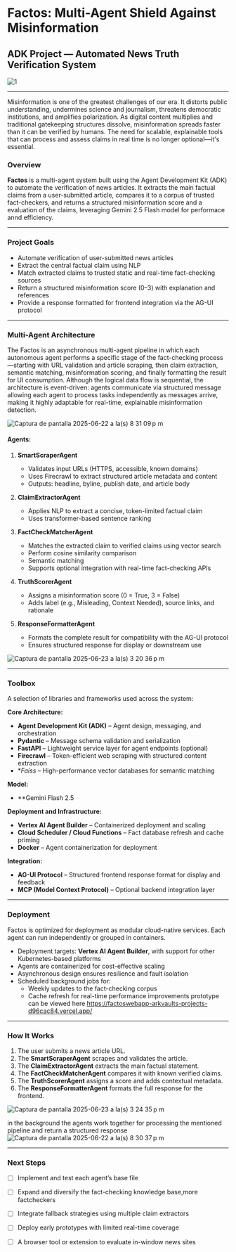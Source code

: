 # Factos: Multi-Agent Shield Against Misinformation  
## ADK Project — Automated News Truth Verification System

![1](https://github.com/user-attachments/assets/95699079-9eba-4004-837b-91794ec310ad)

---
Misinformation is one of the greatest challenges of our era. It distorts public understanding, undermines science and journalism, threatens democratic institutions, and amplifies polarization. As digital content multiplies and traditional gatekeeping structures dissolve, misinformation spreads faster than it can be verified by humans. The need for scalable, explainable tools that can process and assess claims in real time is no longer optional—it's essential.

### Overview

**Factos** is a  multi-agent system built using the Agent Development Kit (ADK) to automate the verification of news articles. It extracts the main factual claims from a user-submitted article, compares it to a corpus of trusted fact-checkers, and returns a structured misinformation score and a evaluation of the claims, leveraging Gemini 2.5 Flash model for performace annd efficiency.

---

### Project Goals

- Automate verification of user-submitted news articles
- Extract the central factual claim using NLP
- Match extracted claims to trusted static and real-time fact-checking sources
- Return a structured misinformation score (0–3) with explanation and references
- Provide a response formatted for frontend integration via the AG-UI protocol

---

### Multi-Agent Architecture

The Factos is an asynchronous multi-agent pipeline in which each autonomous agent performs a specific stage of the fact-checking process—starting with URL validation and article scraping, then claim extraction, semantic matching, misinformation scoring, and finally formatting the result for UI consumption. Although the logical data flow is sequential, the architecture is event-driven: agents communicate via structured message allowing each agent to process tasks independently as messages arrive, making it highly adaptable for real-time, explainable misinformation detection.

![Captura de pantalla 2025-06-22 a la(s) 8 31 09 p m](https://github.com/user-attachments/assets/6f8a4181-d757-42bf-924f-bb06935f4276)


#### Agents:

1. **SmartScraperAgent**  
   - Validates input URLs (HTTPS, accessible, known domains)  
   - Uses Firecrawl to extract structured article metadata and content  
   - Outputs: headline, byline, publish date, and article body  

2. **ClaimExtractorAgent**  
   - Applies NLP to extract a concise, token-limited factual claim  
   - Uses transformer-based sentence ranking  

3. **FactCheckMatcherAgent**  
   - Matches the extracted claim to verified claims using vector search  
   - Perform cosine similarity comparison  
   - Semantic matching
   - Supports optional integration with real-time fact-checking APIs  

4. **TruthScorerAgent**  
   - Assigns a misinformation score (0 = True, 3 = False)  
   - Adds label (e.g., Misleading, Context Needed), source links, and rationale  

5. **ResponseFormatterAgent**  
   - Formats the complete result for compatibility with the AG-UI protocol  
   - Ensures structured response for display or downstream use

![Captura de pantalla 2025-06-23 a la(s) 3 20 36 p m](https://github.com/user-attachments/assets/848df321-ce6e-492e-9a9d-e0c117569a9f)

---

### Toolbox

A selection of libraries and frameworks used across the system:

**Core Architecture:**
- **Agent Development Kit (ADK)** – Agent design, messaging, and orchestration
- **Pydantic** – Message schema validation and serialization
- **FastAPI** – Lightweight service layer for agent endpoints (optional)
- **Firecrawl** – Token-efficient web scraping with structured content extraction
- **Faiss* – High-performance vector databases for semantic matching

**Model:**
- **Gemini Flash 2.5

**Deployment and Infrastructure:**
- **Vertex AI Agent Builder** – Containerized deployment and scaling
- **Cloud Scheduler / Cloud Functions** – Fact database refresh and cache priming
- **Docker** – Agent containerization for deployment

**Integration:**
- **AG-UI Protocol** – Structured frontend response format for display and feedback
- **MCP (Model Context Protocol)** – Optional backend integration layer

---

### Deployment

Factos is optimized for deployment as modular cloud-native services. Each agent can run independently or grouped in containers.

- Deployment targets: **Vertex AI Agent Builder**, with support for other Kubernetes-based platforms
- Agents are containerized for cost-effective scaling
- Asynchronous design ensures resilience and fault isolation
- Scheduled background jobs for:
  - Weekly updates to the fact-checking corpus
  - Cache refresh for real-time performance improvements
prototype can be viewed here https://factoswebapp-arkvaults-projects-d96cac84.vercel.app/

---

### How It Works

1. The user submits a news article URL.
2. The **SmartScraperAgent** scrapes and validates the article.
3. The **ClaimExtractorAgent** extracts the main factual statement.
4. The **FactCheckMatcherAgent** compares it with known verified claims.
5. The **TruthScorerAgent** assigns a score and adds contextual metadata.
6. The **ResponseFormatterAgent** formats the full response for the frontend.

![Captura de pantalla 2025-06-23 a la(s) 3 24 35 p m](https://github.com/user-attachments/assets/1787c26b-ebb7-44fb-93dd-c3649684cea5)


in the background the agents work together for processing the mentioned pipeline and return a structured response
![Captura de pantalla 2025-06-22 a la(s) 8 30 37 p m](https://github.com/user-attachments/assets/3595cccc-896c-4344-a51d-8408a7443fd2)

---

### Next Steps

- [ ] Implement and test each agent’s base file
- [ ] Expand and diversify the fact-checking knowledge base,more factcheckers
- [ ] Integrate fallback strategies using multiple claim extractors
- [ ] Deploy early prototypes with limited real-time coverage  
- [ ] A browser tool or extension to evaluate in-window news sites


